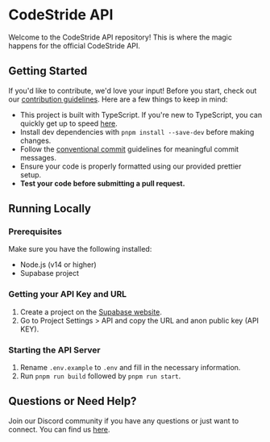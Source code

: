 # CodeStride API

Welcome to the CodeStride API repository! This is where the magic happens for the official CodeStride API.

## Getting Started

If you'd like to contribute, we'd love your input! Before you start, check out our [contribution guidelines](CONTRIBUTING.md). Here are a few things to keep in mind:

-   This project is built with TypeScript. If you're new to TypeScript, you can quickly get up to speed [here](https://www.typescriptlang.org/docs/handbook/typescript-in-5-minutes.html).
-   Install dev dependencies with `pnpm install --save-dev` before making changes.
-   Follow the [conventional commit](https://www.conventionalcommits.org/en/v1.0.0/) guidelines for meaningful commit messages.
-   Ensure your code is properly formatted using our provided prettier setup.
-   **Test your code before submitting a pull request.**

## Running Locally

### Prerequisites

Make sure you have the following installed:

-   Node.js (v14 or higher)
-   Supabase project

### Getting your API Key and URL

1. Create a project on the [Supabase website](https://supabase.com).
2. Go to Project Settings > API and copy the URL and anon public key (API KEY).

### Starting the API Server

1. Rename `.env.example` to `.env` and fill in the necessary information.
2. Run `pnpm run build` followed by `pnpm run start`.

## Questions or Need Help?

Join our Discord community if you have any questions or just want to connect. You can find us [here](https://discord.gg/czbnhrWYHP).
